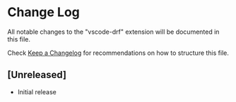 # Change Log

All notable changes to the "vscode-drf" extension will be documented in this file.

Check [Keep a Changelog](http://keepachangelog.com/) for recommendations on how to structure this file.

## [Unreleased]

- Initial release